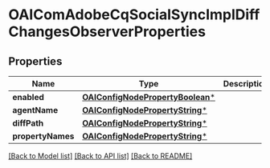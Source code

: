 # OAIComAdobeCqSocialSyncImplDiffChangesObserverProperties

## Properties
Name | Type | Description | Notes
------------ | ------------- | ------------- | -------------
**enabled** | [**OAIConfigNodePropertyBoolean***](OAIConfigNodePropertyBoolean.md) |  | [optional] 
**agentName** | [**OAIConfigNodePropertyString***](OAIConfigNodePropertyString.md) |  | [optional] 
**diffPath** | [**OAIConfigNodePropertyString***](OAIConfigNodePropertyString.md) |  | [optional] 
**propertyNames** | [**OAIConfigNodePropertyString***](OAIConfigNodePropertyString.md) |  | [optional] 

[[Back to Model list]](../README.md#documentation-for-models) [[Back to API list]](../README.md#documentation-for-api-endpoints) [[Back to README]](../README.md)


